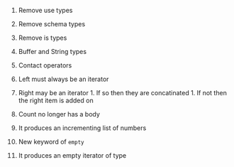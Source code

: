 1. Remove use types
1. Remove schema types
1. Remove is types
1. Buffer and String types

1. Contact operators
  1. Left must always be an iterator
  1. Right may be an iterator
    1. If so then they are concatinated
    1. If not then the right item is added on

1. Count no longer has a body
  1. It produces an incrementing list of numbers

1. New keyword of `empty`
  1. It produces an empty iterator of type